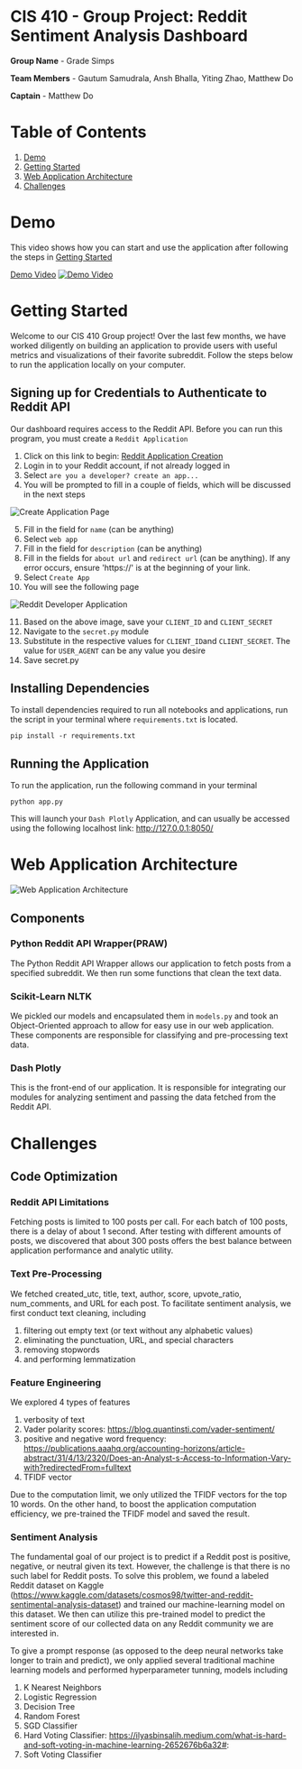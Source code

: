 # CIS 410 - Group Project: Reddit Sentiment Analysis Dashboard

**Group Name** - Grade Simps

**Team Members** - Gautum Samudrala, Ansh Bhalla, Yiting Zhao, Matthew Do

**Captain** - Matthew Do

# Table of Contents

1. [Demo](#demo)
2. [Getting Started](#introduction)
3. [Web Application Architecture](#architecture)
4. [Challenges](#challenges)


<a name="demo"></a>
# Demo

This video shows how you can start and use the application after following the steps in [Getting Started](#introduction)

[Demo Video](https://www.youtube.com/watch?v=WC6KCAfnC2Q)
[![Demo Video](images/demo_png.png)](https://www.youtube.com/watch?v=WC6KCAfnC2Q)

<a name="introduction"></a>
# Getting Started 

Welcome to our CIS 410 Group project! Over the last few months, we have worked diligently on building an application to provide users with useful metrics and visualizations of their favorite subreddit. Follow the steps below to run the application locally on your computer.

## Signing up for Credentials to Authenticate to Reddit API

Our dashboard requires access to the Reddit API. Before you can run this program, you must create a `Reddit Application`

1. Click on this link to begin: [Reddit Application Creation](https://www.reddit.com/prefs/apps)
2. Login in to your Reddit account, if not already logged in
3. Select `are you a developer? create an app...`
4. You will be prompted to fill in a couple of fields, which will be discussed in the next steps

![Create Application Page](images/create_application_page.png)

5. Fill in the field for `name` (can be anything)
6. Select `web app`
7. Fill in the field for `description` (can be anything) 
8. Fill in the fields for `about url` and `redirect url` (can be anything). If any error occurs, ensure 'https://' is at the beginning of your link.
9. Select `Create App`
10. You will see the following page

![Reddit Developer Application](images/reddit_developer_application.png)

11. Based on the above image, save your `CLIENT_ID` and `CLIENT_SECRET`
12. Navigate to the `secret.py` module
13. Substitute in the respective values for `CLIENT_ID`and `CLIENT_SECRET`. The value for `USER_AGENT` can be any value you desire
14. Save secret.py


## Installing Dependencies

To install dependencies required to run all notebooks and applications, run the script in your terminal where `requirements.txt` is located.

```
pip install -r requirements.txt
```

## Running the Application

To run the application, run the following command in your terminal

```
python app.py
```

This will launch your `Dash Plotly` Application, and can usually be accessed using the following localhost link: http://127.0.0.1:8050/

<a name="architecture"></a>
# Web Application Architecture 

![Web Application Architecture](images/web_application_diagram.png)

## Components

### Python Reddit API Wrapper(PRAW)

The Python Reddit API Wrapper allows our application to fetch posts from a specified subreddit. We then run some functions that clean the text data.

### Scikit-Learn NLTK

We pickled our models and encapsulated them in `models.py` and took an Object-Oriented approach to allow for easy use in our web application. These components are responsible for classifying and pre-processing text data.

### Dash Plotly

This is the front-end of our application. It is responsible for integrating our modules for analyzing sentiment and passing the data fetched from the Reddit API.


<a name="challenges"></a>
# Challenges

## Code Optimization

### Reddit API Limitations

Fetching posts is limited to 100 posts per call. For each batch of 100 posts, there is a delay of about 1 second. After testing with different amounts of posts, we discovered that about 300 posts offers the best balance between application performance and analytic utility. 

### Text Pre-Processing

We fetched created_utc, title, text, author, score, upvote_ratio, num_comments, and URL for each post. To facilitate sentiment analysis, we first conduct text cleaning, including
1) filtering out empty text (or text without any alphabetic values)
2) eliminating the punctuation, URL, and special characters
3) removing stopwords
4) and performing lemmatization

### Feature Engineering

We explored 4 types of features
1) verbosity of text
2) Vader polarity scores: https://blog.quantinsti.com/vader-sentiment/
3) positive and negative word frequency: https://publications.aaahq.org/accounting-horizons/article-abstract/31/4/13/2320/Does-an-Analyst-s-Access-to-Information-Vary-with?redirectedFrom=fulltext 
4) TFIDF vector

Due to the computation limit, we only utilized the TFIDF vectors for the top 10 words. On the other hand, to boost the application computation efficiency, we pre-trained the TFIDF model and saved the result.

### Sentiment Analysis

The fundamental goal of our project is to predict if a Reddit post is positive, negative, or neutral given its text. However, the challenge is that there is no such label for Reddit posts. To solve this problem, we found a labeled Reddit dataset on Kaggle (https://www.kaggle.com/datasets/cosmos98/twitter-and-reddit-sentimental-analysis-dataset) and trained our machine-learning model on this dataset. We then can utilize this pre-trained model to predict the sentiment score of our collected data on any Reddit community we are interested in. 

To give a prompt response (as opposed to the deep neural networks take longer to train and predict), we only applied several traditional machine learning models and performed hyperparameter tunning, models including
1) K Nearest Neighbors
2) Logistic Regression
3) Decision Tree
4) Random Forest
5) SGD Classifier
6) Hard Voting Classifier: https://ilyasbinsalih.medium.com/what-is-hard-and-soft-voting-in-machine-learning-2652676b6a32#:
7) Soft Voting Classifier
